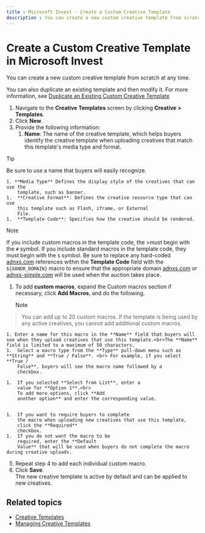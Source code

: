 ```yaml
---
title : Microsoft Invest - Create a Custom Creative Template
description : You can create a new custom creative template from scratch at any time.
---
```



# Create a Custom Creative Template in Microsoft Invest

You can create a new custom creative template from scratch at any time.

You can also duplicate an existing template and then modify it. For more
information, see [Duplicate an Existing Custom Creative Template](duplicate-an-existing-custom-creative-template.md)

1. Navigate to the **Creative Templates** screen by
    clicking
    **Creative \> Templates**.
1. Click **New**.
1. Provide the following information:
    1. **Name**: The name
        of the creative template, which helps buyers identify the creative template when uploading creatives that match this
        template's media type and format.

> [!TIP]
> Be sure to use a name that buyers will easily recognize.

    1. **Media Type** Defines the display style of the creatives that can use the
        template, such as banner.
    1.  **Creative Format**: Defines the creative resource type that can use
        this template such as Flash, iframe, or External
        File.
    1.  **Template Code**: Specifies how the creative should be rendered.

   > [!NOTE]
> If you include custom macros in the template code, the >must begin with the `#` symbol. If you include standard macros in the template code, they must begin with the `$` symbol. Be sure to replace any hard-coded [adnxs.com](http://adnxs.com/) references within the **Template Code** field with the `${XANDR_DOMAIN}` macro to ensure that the appropriate domain [adnxs.com](http://adnxs.com/) or [adnxs-simple.com](http://adnxs-simple.com/) will be used when the auction takes place.

1. To add **custom macros**, expand the
Custom macros section if necessary, click **Add Macros**, and
do the following.

   > [!NOTE]
> You can add up to 20 custom macros. If the template is being used by any active creatives, you cannot add additional custom macros.

    1. Enter a name for this macro in the **Name** field that buyers will see when they upload creatives that use this template.<br>The **Name** field is limited to a maximum of 50 characters.
    1.  Select a macro type from the **Type** pull-down menu such as **String** and **True / False**. <br> For example, if you select **True /
        False**, buyers will see the macro name followed by a
        checkbox.

    1.  If you selected **Select from List**, enter a
        value for **Option 1**.<br>
        To add more options, click **Add
        another option** and enter the corresponding value.

        
    1.  If you want to require buyers to complete
        the macro when uploading new creatives that use this template,
        click the **Required**
        checkbox.
    1.  If you do not want the macro to be
        required, enter the **Default
        Value** that will be used when buyers do not complete the macro during creative uploads.
5.  Repeat step 4 to add each individual custom
    macro.
6.  Click **Save**.<br>
The new creative template is active by default and can be applied to new creatives.

## Related topics

- [Creative Templates](creative-templates.md)
- [Managing Creative Templates](managing-creative-templates.md)
